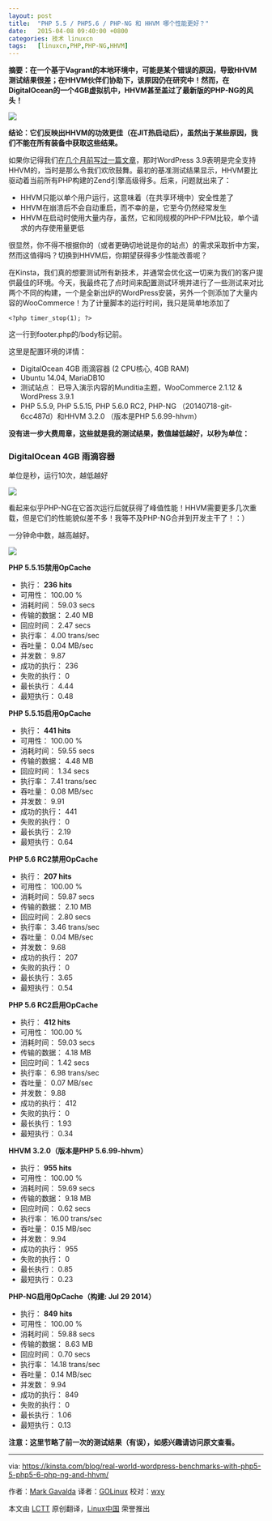 ```yaml
---
layout: post
title:	"PHP 5.5 / PHP5.6 / PHP-NG 和 HHVM 哪个性能更好？"
date:	2015-04-08 09:40:00 +0800 
categories:	技术 linuxcn 
tags:	[linuxcn,PHP,PHP-NG,HHVM]
---
```



**摘要：在一个基于Vagrant的本地环境中，可能是某个错误的原因，导致HHVM测试结果很差；在HHVM伙伴们协助下，该原因仍在研究中！然而，在DigitalOcean的一个4GB虚拟机中，HHVM甚至盖过了最新版的PHP-NG的风头！**


![](/Asserts/Images//attachment/album/201504/07/234331p3bmkxwx500xxf5s.jpg)


**结论：它们反映出HHVM的功效更佳（在JIT热启动后），虽然出于某些原因，我们不能在所有装备中获取这些结果。**


如果你记得我们[在几个月前写过一篇文章](https://kinsta.com/blog/hhvm-and-wordpress/)，那时WordPress 3.9表明是完全支持HHVM的，当时是那么令我们欢欣鼓舞。最初的基准测试结果显示，HHVM要比驱动着当前所有PHP构建的Zend引擎高级得多。后来，问题就出来了：


* HHVM只能以单个用户运行，这意味着（在共享环境中）安全性差了
* HHVM在崩溃后不会自动重启，而不幸的是，它至今仍然经常发生
* HHVM在启动时使用大量内存，虽然，它和同规模的PHP-FPM比较，单个请求的内存使用量更低


很显然，你不得不根据你的（或者更确切地说是你的站点）的需求采取折中方案，然而这值得吗？切换到HHVM后，你期望获得多少性能改善呢？


在Kinsta，我们真的想要测试所有新技术，并通常会优化这一切来为我们的客户提供最佳的环境。今天，我最终花了点时间来配置测试环境并进行了一些测试来对比两个不同的构建，一个是全新出炉的WordPress安装，另外一个则添加了大量内容的WooCommerce！为了计量脚本的运行时间，我只是简单地添加了



```
<?php timer_stop(1); ?>

```

这一行到footer.php的/body标记前。


这里是配置环境的详情：


* DigitalOcean 4GB 雨滴容器 (2 CPU核心, 4GB RAM)
* Ubuntu 14.04, MariaDB10
* 测试站点： 已导入演示内容的Munditia主题，WooCommerce 2.1.12 & WordPress 3.9.1
* PHP 5.5.9, PHP 5.5.15, PHP 5.6.0 RC2, PHP-NG （20140718-git-6cc487d）和HHVM 3.2.0 （版本是PHP 5.6.99-hhvm）


**没有进一步大费周章，这些就是我的测试结果，数值越低越好，以秒为单位：**


### DigitalOcean 4GB 雨滴容器


单位是秒，运行10次，越低越好


![](/Asserts/Images//attachment/album/201504/07/234146hvke5qwoe41e405p.png)


看起来似乎PHP-NG在它首次运行后就获得了峰值性能！HHVM需要更多几次重载，但是它们的性能貌似差不多！我等不及PHP-NG合并到开发主干了！：）


一分钟命中数，越高越好。


![](/Asserts/Images//attachment/album/201504/07/234214demrp6k0zkzgooz8.png)


**PHP 5.5.15禁用OpCache**


* 执行： **236 hits**
* 可用性： 100.00 %
* 消耗时间： 59.03 secs
* 传输的数据： 2.40 MB
* 回应时间： 2.47 secs
* 执行率： 4.00 trans/sec
* 吞吐量： 0.04 MB/sec
* 并发数： 9.87
* 成功的执行： 236
* 失败的执行： 0
* 最长执行： 4.44
* 最短执行： 0.48


**PHP 5.5.15启用OpCache**


* 执行： **441 hits**
* 可用性： 100.00 %
* 消耗时间： 59.55 secs
* 传输的数据： 4.48 MB
* 回应时间： 1.34 secs
* 执行率： 7.41 trans/sec
* 吞吐量： 0.08 MB/sec
* 并发数： 9.91
* 成功的执行： 441
* 失败的执行： 0
* 最长执行： 2.19
* 最短执行： 0.64


**PHP 5.6 RC2禁用OpCache**


* 执行： **207 hits**
* 可用性： 100.00 %
* 消耗时间： 59.87 secs
* 传输的数据： 2.10 MB
* 回应时间： 2.80 secs
* 执行率： 3.46 trans/sec
* 吞吐量： 0.04 MB/sec
* 并发数： 9.68
* 成功的执行： 207
* 失败的执行： 0
* 最长执行： 3.65
* 最短执行： 0.54


**PHP 5.6 RC2启用OpCache**


* 执行： **412 hits**
* 可用性： 100.00 %
* 消耗时间： 59.03 secs
* 传输的数据： 4.18 MB
* 回应时间： 1.42 secs
* 执行率： 6.98 trans/sec
* 吞吐量： 0.07 MB/sec
* 并发数： 9.88
* 成功的执行： 412
* 失败的执行： 0
* 最长执行： 1.93
* 最短执行： 0.34


**HHVM 3.2.0（版本是PHP 5.6.99-hhvm）**


* 执行： **955 hits**
* 可用性： 100.00 %
* 消耗时间： 59.69 secs
* 传输的数据： 9.18 MB
* 回应时间： 0.62 secs
* 执行率： 16.00 trans/sec
* 吞吐量： 0.15 MB/sec
* 并发数： 9.94
* 成功的执行： 955
* 失败的执行： 0
* 最长执行： 0.85
* 最短执行： 0.23


**PHP-NG启用OpCache（构建: Jul 29 2014）**


* 执行： **849 hits**
* 可用性： 100.00 %
* 消耗时间： 59.88 secs
* 传输的数据： 8.63 MB
* 回应时间： 0.70 secs
* 执行率： 14.18 trans/sec
* 吞吐量： 0.14 MB/sec
* 并发数： 9.94
* 成功的执行： 849
* 失败的执行： 0
* 最长执行： 1.06
* 最短执行： 0.13


**注意：这里节略了前一次的测试结果（有误），如感兴趣请访问原文查看。**




---


via: <https://kinsta.com/blog/real-world-wordpress-benchmarks-with-php5-5-php5-6-php-ng-and-hhvm/>


作者：[Mark Gavalda](https://kinsta.com/blog/author/kinstadmin/) 译者：[GOLinux](https://github.com/GOLinux) 校对：[wxy](https://github.com/wxy)


本文由 [LCTT](https://github.com/LCTT/TranslateProject) 原创翻译，[Linux中国](http://linux.cn/) 荣誉推出
